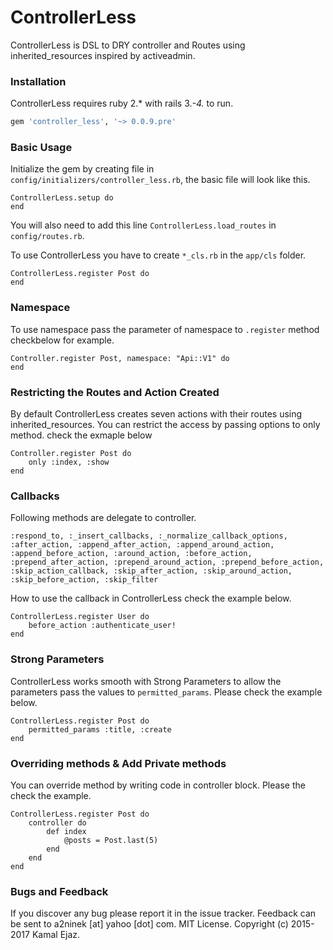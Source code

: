 # ControllerLess

ControllerLess is DSL to DRY controller and Routes using inherited_resources inspired by activeadmin.

### Installation

ControllerLess requires ruby 2.* with rails  3.*-4.* to run.

```sh
gem 'controller_less', '~> 0.0.9.pre'
```
### Basic Usage
Initialize the gem by creating file in ```config/initializers/controller_less.rb```, the basic file will look like this.
```
ControllerLess.setup do
end
```
You will also need to add this line ```ControllerLess.load_routes``` in ```config/routes.rb```.

To use ControllerLess you have to create ```*_cls.rb``` in the ```app/cls``` folder. 
```
ControllerLess.register Post do
end
```
### Namespace
To use namespace pass the parameter of namespace to ```.register``` method checkbelow for example.
```
Controller.register Post, namespace: "Api::V1" do
end
```
### Restricting the Routes and Action Created
By default ControllerLess creates seven actions with their routes using inherited_resources. You can restrict the access by passing options to only method. check the exmaple below
```
Controller.register Post do
    only :index, :show
end
```
### Callbacks 
Following methods are delegate to controller.

```
:respond_to, :_insert_callbacks, :_normalize_callback_options, :after_action, :append_after_action, :append_around_action, :append_before_action, :around_action, :before_action, :prepend_after_action, :prepend_around_action, :prepend_before_action, :skip_action_callback, :skip_after_action, :skip_around_action, :skip_before_action, :skip_filter
```
How to use the callback in ControllerLess check the example below.
```
ControllerLess.register User do
    before_action :authenticate_user! 
end
```
### Strong Parameters
ControllerLess works smooth with Strong Parameters to allow the parameters pass the values to ```permitted_params```. Please check the example below.
```
ControllerLess.register Post do
    permitted_params :title, :create
end
```
### Overriding methods & Add Private methods
You can override method by writing code in controller block. Please the check the example.
```
ControllerLess.register Post do
    controller do
        def index
            @posts = Post.last(5)
        end
    end
end
```
### Bugs and Feedback

If you discover any bug please report it in the issue tracker.
Feedback can be sent to a2ninek [at] yahoo [dot] com.
MIT License. Copyright (c) 2015-2017 Kamal Ejaz.
        
